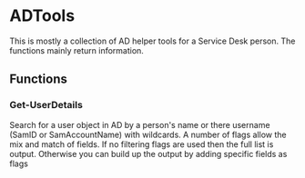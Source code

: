 # ADTools
This is mostly a collection of AD helper tools for a Service Desk person. The functions mainly return information.

## Functions
### Get-UserDetails
Search for a user object in AD by a person's name or there username (SamID or SamAccountName) with wildcards. A number of flags allow the mix and match of fields. If no filtering flags are used then the full list is output. Otherwise you can build up the output by adding specific fields as flags

